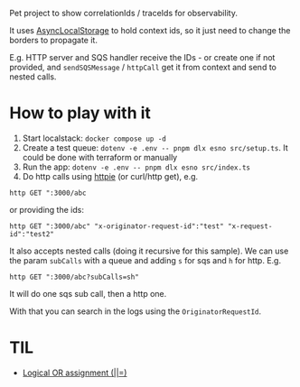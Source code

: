 Pet project to show correlationIds / traceIds for observability.

It uses [AsyncLocalStorage](https://nodejs.org/api/async_context.html#class-asynclocalstorage) to hold context ids, so it just need to change the borders to propagate it.

E.g. HTTP server and SQS handler receive the IDs - or create one if not provided, and `sendSQSMessage` / `httpCall` get it from context and send to nested calls.

# How to play with it

1. Start localstack: `docker compose up -d`
2. Create a test queue: `dotenv -e .env -- pnpm dlx esno src/setup.ts`. It could be done with terraform or manually
3. Run the app: `dotenv -e .env -- pnpm dlx esno src/index.ts`
4. Do http calls using [httpie](https://httpie.io/) (or curl/http get), e.g.

```
http GET ":3000/abc
```

or providing the ids:

```
http GET ":3000/abc" "x-originator-request-id":"test" "x-request-id":"test2"
```

It also accepts nested calls (doing it recursive for this sample). We can use the param `subCalls` with a queue and adding `s` for sqs and `h` for http. E.g.

```
http GET ":3000/abc?subCalls=sh"
```

It will do one sqs sub call, then a http one.

With that you can search in the logs using the `OriginatorRequestId`.

# TIL

- [Logical OR assignment (||=)](https://developer.mozilla.org/en-US/docs/Web/JavaScript/Reference/Operators/Logical_OR_assignment)

